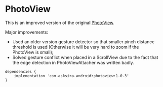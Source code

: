 # PhotoView
This is an improved version of the original [PhotoView](https://github.com/chrisbanes/PhotoView).

Major improvements:
- Used an older version gesture detector so that smaller pinch distance threshold is used (Otherwise it will be very hard to zoom if the PhotoView is small);
- Solved gesture conflict when placed in a ScrollView due to the fact that the edge detection in PhotoViewAttacher was written badly.

```
dependencies {
    implementation 'com.asksira.android:photoview:1.0.3'
}
```